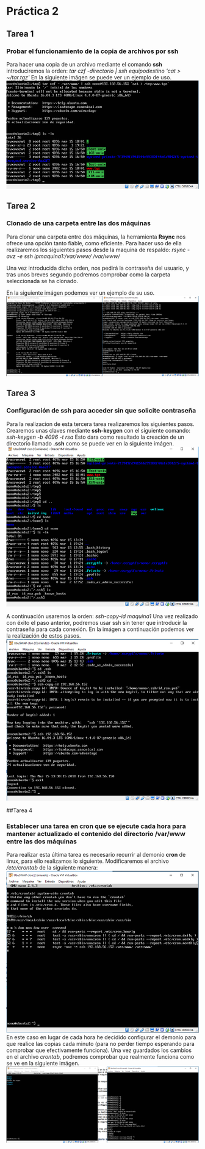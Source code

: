 # Práctica 2
## Tarea 1
### Probar el funcionamiento de la copia de archivos por ssh
Para hacer una copia de un archivo mediante el comando **ssh** introduciremos la orden:
*tar czf -directorio | ssh equipodestino 'cat > ~/tar.tgz'*
En la siguiente imágen se puede ver un ejemplo de uso.
![img1](https://github.com/NonoK32/SWAP1718/blob/master/P2/copiassh.png)

## Tarea 2
### Clonado de una carpeta entre las dos máquinas
Para clonar una carpeta entre dos máquinas, la herramienta **Rsync** nos ofrece una opción tanto fiable, como eficiente.
Para hacer uso de ella realizaremos los siguientes pasos desde la maquina de respaldo:
*rsync -avz -e ssh ipmaquina1:/var/www/ /var/www/* 

Una vez introducida dicha orden, nos pedirá la contraseña del usuario, y tras unos breves segundo podremos comprobar como la carpeta seleccionada se ha clonado.

En la siguiente imágen podemos ver un ejemplo de su uso.
![img2](https://github.com/NonoK32/SWAP1718/blob/master/P2/rsyncmanual.png)

## Tarea 3
### Configuración de ssh para acceder sin que solicite contraseña
Para la realizacion de esta tercera tarea realizaremos los siguientes pasos.
Crearemos unas claves mediante  **ssh-keygen** con el siguiente comando:
*ssh-keygen -b 4096 -t rsa*
Esto dara como resultado la creación de un directorio llamado **.ssh** como se puede ver en la siguiente imágen.
![img2](https://github.com/NonoK32/SWAP1718/blob/master/P2/carpetacredenciales.png)

A continuación usaremos la orden: *ssh-copy-id maquina1* 
Una vez realizado con éxito el paso anterior, podremos usar ssh sin tener que introducir la contraseña para cada conexión.
En la imágen a continuación podemos ver la realización de estos pasos.
![img3](https://github.com/NonoK32/SWAP1718/blob/master/P2/copiacredenciales.png)

##Tarea 4
### Establecer  una  tarea  en  cron  que  se  ejecute  cada  hora  para  mantener actualizado el contenido del directorio /var/www entre las dos máquinas
Para realizar esta última tarea es necesario recurrir al demonio **cron** de linux, para ello realizamos lo siguiente.
Modificaremos el archivo */etc/crontab* de la siguiente manera:
![img4](https://github.com/NonoK32/SWAP1718/blob/master/P2/crontab.png)
En este caso en lugar de cada hora he decidido configurar el demonio para que realice las copias cada minuto (para no perder tiempo esperando para comprobar que efectivamente funciona).
Una vez guardados los cambios en el archivo *crontab*, podremos comprobar que realmente funciona como se ve en la siguiente imágen.
![img5](https://github.com/NonoK32/SWAP1718/blob/master/P2/ejecucioncron.png)



